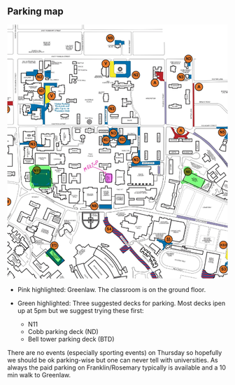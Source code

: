 ## Parking map

![](parking_map.jpg)

- Pink highlighted: Greenlaw. The classroom is on the ground floor. 

- Green highlighted: Three suggested decks for parking. Most decks ipen up at 5pm but we suggest trying these first:
  - N11
  - Cobb parking deck (ND)
  - Bell tower parking deck (BTD)

There are no events (especially sporting events) on Thursday so hopefully we should be ok parking-wise but one can never tell with universities. As always the paid parking on Franklin/Rosemary typically is available and a 10 min walk to Greenlaw.